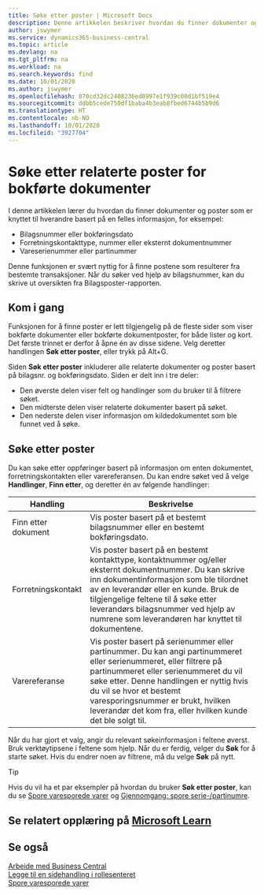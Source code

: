 ```yaml
---
title: Søke etter poster | Microsoft Docs
description: Denne artikkelen beskriver hvordan du finner dokumenter og poster som er relatert
author: jswymer
ms.service: dynamics365-business-central
ms.topic: article
ms.devlang: na
ms.tgt_pltfrm: na
ms.workload: na
ms.search.keywords: find
ms.date: 10/01/2020
ms.author: jswymer
ms.openlocfilehash: 870cd32dc2408236ed8997e1f939c00d1bf519e4
ms.sourcegitcommit: ddbb5cede750df1baba4b3eab8fbed6744b5b9d6
ms.translationtype: HT
ms.contentlocale: nb-NO
ms.lasthandoff: 10/01/2020
ms.locfileid: "3927704"
---
```

# <a name="finding-related-entries-for-posted-documents"></a>Søke etter relaterte poster for bokførte dokumenter 

I denne artikkelen lærer du hvordan du finner dokumenter og poster som er knyttet til hverandre basert på en felles informasjon, for eksempel:

- Bilagsnummer eller bokføringsdato
- Forretningskontakttype, nummer eller eksternt dokumentnummer
- Vareserienummer eller partinummer

Denne funksjonen er svært nyttig for å finne postene som resulterer fra bestemte transaksjoner. Når du søker ved hjelp av bilagsnummer, kan du skrive ut oversikten fra Bilagsposter-rapporten.

## <a name="get-started"></a>Kom i gang

Funksjonen for å finne poster er lett tilgjengelig på de fleste sider som viser bokførte dokumenter eller bokførte dokumentposter, for både lister og kort. Det første trinnet er derfor å åpne én av disse sidene. Velg deretter handlingen **Søk etter poster**, eller trykk på Alt+G.

Siden **Søk etter poster** inkluderer alle relaterte dokumenter og poster basert på bilagsnr. og bokføringsdato. Siden er delt inn i tre deler:

- Den øverste delen viser felt og handlinger som du bruker til å filtrere søket.
- Den midterste delen viser relaterte dokumenter basert på søket.
- Den nederste delen viser informasjon om kildedokumentet som ble funnet ved å søke.


<!--
 There are two ways to open this page:

- Choose the ![Lightbulb that opens the Tell Me feature](media/ui-search/search_small.png "Tell me what you want to do") icon, enter **Find Entries**, and then choose the related link.

    With this way, the **Find Entries** page might be empty, and you'll have to start searching for entries from scratch.
    
- Open a page that displays posted documents or posted documents entries, either a list or a card. Then, locate and select the **Find Entries** action.

    With this way, the **Find Entries**, page will include all related documents and entries based on the document no. and posting date.


    > [!TIP]
    > If you are on a page that has the **Find Entries** action, press crtl+G to open the **Find Entries** page directly. 
-->

## <a name="search-for-entries"></a>Søke etter poster

Du kan søke etter oppføringer basert på informasjon om enten dokumentet, forretningskontakten eller varereferansen. Du kan endre søket ved å velge **Handlinger**, **Finn etter**, og deretter én av følgende handlinger:

|Handling|Beskrivelse|
|------|-----------|
|Finn etter dokument|Vis poster basert på et bestemt bilagsnummer eller en bestemt bokføringsdato.|
|Forretningskontakt |Vis poster basert på en bestemt kontakttype, kontaktnummer og/eller eksternt dokumentnummer. Du kan skrive inn dokumentinformasjon som ble tilordnet av en leverandør eller en kunde. Bruk de tilgjengelige feltene til å søke etter leverandørs bilagsnummer ved hjelp av numrene som leverandøren har knyttet til dokumentene.|
|Varereferanse|Vis poster basert på serienummer eller partinummer. Du kan angi partinummeret eller serienummeret, eller filtrere på partinummeret eller serienummeret du vil søke etter. Denne handlingen er nyttig hvis du vil se hvor et bestemt varesporingsnummer er brukt, hvilken leverandør det kom fra, eller hvilken kunde det ble solgt til.|

Når du har gjort et valg, angir du relevant søkeinformasjon i feltene øverst. Bruk verktøytipsene i feltene som hjelp. Når du er ferdig, velger du **Søk** for å starte søket. Hvis du endrer noen av filtrene, må du velge **Søk** på nytt.

> [!TIP]
> Hvis du vil ha et par eksempler på hvordan du bruker **Søk etter poster**, kan du se [Spore varesporede varer](inventory-how-to-trace-item-tracked-items.md) og [Gjennomgang: spore serie-/partinumre](walkthrough-tracing-serial-lot-numbers.md).

## <a name="see-related-training-at-microsoft-learn"></a>Se relatert opplæring på [Microsoft Learn](/learn/modules/user-interface-dynamics-365-business-central/index)

## <a name="see-also"></a>Se også

[Arbeide med Business Central](ui-work-product.md)  
[Legge til en sidehandling i rollesenteret](ui-bookmarks.md)  
[Spore varesporede varer](inventory-how-to-trace-item-tracked-items.md)  
